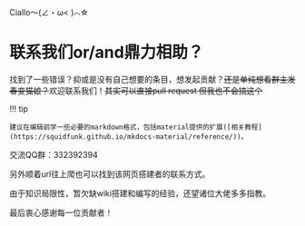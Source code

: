 Ciallo～(∠・ω< )⌒☆

# 联系我们or/and鼎力相助？

找到了一些错误？抑或是没有自己想要的条目，想发起贡献？~~还是单纯想看群主发春变猫娘？~~欢迎联系我们！~~其实可以直接pull request 但我也不会搞这个~~

!!! tip

	建议在编辑前学一些必要的markdown格式，包括material提供的扩展([相关教程](https://squidfunk.github.io/mkdocs-material/reference/))。

交流QQ群：332392394

另外顺着url往上爬也可以找到该网页搭建者的联系方式。

由于知识局限性，暂欠缺wiki搭建和编写的经验，还望诸位大佬多多指教。

最后衷心感谢每一位贡献者！

